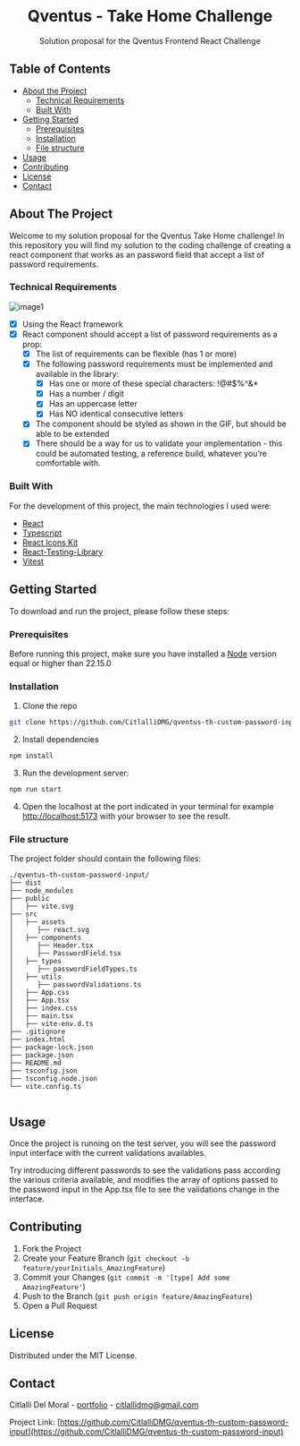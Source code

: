 <!-- PRESENTATION -->
<br />
<p align="center">
  <h1 align="center">Qventus - Take Home Challenge</h1>

  <p align="center">
    Solution proposal for the Qventus Frontend React Challenge
  </p>
</p>

<!-- TABLE OF CONTENTS -->

## Table of Contents

- [About the Project](#about-the-project)
  - [Technical Requirements](#technical-requirements)
  - [Built With](#built-with)
- [Getting Started](#getting-started)
  - [Prerequisites](#prerequisites)
  - [Installation](#installation)
  - [File structure](#file-structure)
- [Usage](#usage)
- [Contributing](#contributing)
- [License](#license)
- [Contact](#contact)

<!-- ABOUT THE PROJECT -->

## About The Project

Welcome to my solution proposal for the Qventus Take Home challenge! In this repository you will find my solution to the coding challenge of creating a react component that works as an password field that accept a list of password requirements.

### Technical Requirements

![image1](https://github.com/user-attachments/assets/47b3ac53-6942-44b0-8499-f67b8452187b)

- [x] Using the React framework
- [x] React component should accept a list of password requirements as a prop:
  - [x] The list of requirements can be flexible (has 1 or more)
  - [x] The following password requirements must be implemented and available in the library:
    - [x] Has one or more of these special characters: !@#$%^&\*
    - [x] Has a number / digit
    - [x] Has an uppercase letter
    - [x] Has NO identical consecutive letters
  - [x] The component should be styled as shown in the GIF, but should be able to be extended
  - [x] There should be a way for us to validate your implementation - this could be automated testing, a reference build, whatever you’re comfortable with.

### Built With

For the development of this project, the main technologies I used were:

- [React](https://reactjs.org/)
- [Typescript](https://www.typescriptlang.org/)
- [React Icons Kit](https://react-icons-kit.vercel.app/)
- [React-Testing-Library](https://testing-library.com/docs/react-testing-library/intro/)
- [Vitest](https://vitest.dev/)

<!-- GETTING STARTED -->

## Getting Started

To download and run the project, please follow these steps:

### Prerequisites

Before running this project, make sure you have installed a [Node](https://nodejs.org/) version equal or higher than 22.15.0

### Installation

1. Clone the repo

```sh
git clone https://github.com/CitlalliDMG/qventus-th-custom-password-input.git
```

2. Install dependencies

```sh
npm install
```

3. Run the development server:

```sh
npm run start
```

4. Open the localhost at the port indicated in your terminal for example [http://localhost:5173](http://localhost:5173) with your browser to see the result.

### File structure

The project folder should contain the following files:

```text
./qventus-th-custom-password-input/
├── dist
├── node_modules
├── public
│   ├── vite.svg
├── src
│   ├── assets
│      ├── react.svg
│   ├── components
│      ├── Header.tsx
│      ├── PasswordField.tsx
│   ├── types
│      ├── passwordFieldTypes.ts
│   ├── utils
│      ├── passwordValidations.ts
│   ├── App.css
│   ├── App.tsx
│   ├── index.css
│   ├── main.tsx
│   ├── vite-env.d.ts
├── .gitignore
├── index.html
├── package-lock.json
├── package.json
├── README.md
├── tsconfig.json
├── tsconfig.node.json
└── vite.config.ts


```

<!-- USAGE EXAMPLES -->

## Usage

Once the project is running on the test server, you will see the password input interface with the current validations availables.

Try introducing different passwords to see the validations pass according the various criteria available, and modifies the array of options passed to the password input in the App.tsx file to see the validations change in the interface.

<!-- CONTRIBUTING -->

## Contributing

1. Fork the Project
2. Create your Feature Branch (`git checkout -b feature/yourInitials_AmazingFeature`)
3. Commit your Changes (`git commit -m '[type] Add some AmazingFeature'`)
4. Push to the Branch (`git push origin feature/AmazingFeature`)
5. Open a Pull Request

<!-- LICENSE -->

## License

Distributed under the MIT License.

<!-- CONTACT -->

## Contact

Citlalli Del Moral - [portfolio](https://citlallidmg.github.io/) - citlallidmg@gmail.com

Project Link: [https://github.com/CitlalliDMG/qventus-th-custom-password-input](https://github.com/CitlalliDMG/qventus-th-custom-password-input)
